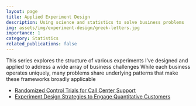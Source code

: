 ```yaml
---
layout: page
title: Applied Experiment Design
description: Using science and statistics to solve business problems
img: assets/img/experiment-design/greek-letters.jpg
importance: 1
category: Statistics
related_publications: false
---
```


This series explores the structure of various experiments I’ve designed and applied to address a wide array of business challenges While each business operates uniquely, many problems share underlying patterns that make these frameworks broadly applicable

- [Randomized Control Trials for Call Center Support](https://n-reeves.github.io/blog/2025/experiment-design-customer-service/)
- [Experiment Design Strategies to Engage Quantitative Customers](https://n-reeves.github.io/blog/2025/experiment-design-for-quantitative-customers/)